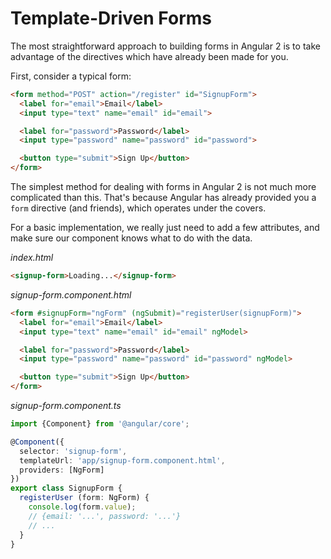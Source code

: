 # Template-Driven Forms

The most straightforward approach to building forms in Angular 2 is to take advantage of the directives which have already been made for you.

First, consider a typical form:

```html
<form method="POST" action="/register" id="SignupForm">
  <label for="email">Email</label>
  <input type="text" name="email" id="email">

  <label for="password">Password</label>
  <input type="password" name="password" id="password">

  <button type="submit">Sign Up</button>
</form>
```

The simplest method for dealing with forms in Angular 2 is not much more complicated than this.
That's because Angular has already provided you a `form` directive (and friends), which operates under the covers.

For a basic implementation, we really just need to add a few attributes, and make sure our component knows what to do with the data.

_index.html_
```html
<signup-form>Loading...</signup-form>
```

_signup-form.component.html_
```html
<form #signupForm="ngForm" (ngSubmit)="registerUser(signupForm)">
  <label for="email">Email</label>
  <input type="text" name="email" id="email" ngModel>

  <label for="password">Password</label>
  <input type="password" name="password" id="password" ngModel>

  <button type="submit">Sign Up</button>
</form>
```

_signup-form.component.ts_
```ts
import {Component} from '@angular/core';

@Component({
  selector: 'signup-form',
  templateUrl: 'app/signup-form.component.html',
  providers: [NgForm]
})
export class SignupForm {
  registerUser (form: NgForm) {
    console.log(form.value);
    // {email: '...', password: '...'}
    // ...
  }
}
```
